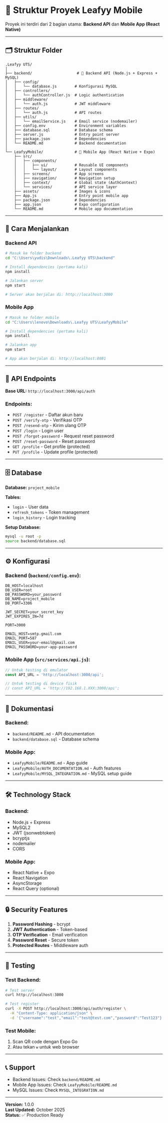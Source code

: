 # 📁 Struktur Proyek Leafyy Mobile

Proyek ini terdiri dari 2 bagian utama: **Backend API** dan **Mobile App (React Native)**

---

## 🗂️ Struktur Folder

```
.Leafyy UTS/
│
├── backend/                    # 🔌 Backend API (Node.js + Express + MySQL)
│   ├── config/
│   │   └── database.js        # Konfigurasi MySQL
│   ├── controllers/
│   │   └── authController.js  # Logic authentication
│   ├── middleware/
│   │   └── auth.js            # JWT middleware
│   ├── routes/
│   │   └── auth.js            # API routes
│   ├── utils/
│   │   └── emailService.js    # Email service (nodemailer)
│   ├── config.env             # Environment variables
│   ├── database.sql           # Database schema
│   ├── server.js              # Entry point server
│   ├── package.json           # Dependencies
│   └── README.md              # Backend documentation
│
└── LeafyyMobile/              # 📱 Mobile App (React Native + Expo)
    ├── src/
    │   ├── components/
    │   │   ├── ui/            # Reusable UI components
    │   │   └── layout/        # Layout components
    │   ├── screens/           # App screens
    │   ├── navigation/        # Navigation setup
    │   ├── context/           # Global state (AuthContext)
    │   └── services/          # API service layer
    ├── assets/                # Images & icons
    ├── App.js                 # Entry point mobile app
    ├── package.json           # Dependencies
    ├── app.json               # Expo configuration
    └── README.md              # Mobile app documentation
```

---

## 🚀 Cara Menjalankan

### **Backend API**

```bash
# Masuk ke folder backend
cd "C:\Users\yudis\Downloads\.Leafyy UTS\backend"

# Install dependencies (pertama kali)
npm install

# Jalankan server
npm start

# Server akan berjalan di: http://localhost:3000
```

### **Mobile App**

```bash
# Masuk ke folder mobile
cd "C:\Users\lenovo\Downloads\.Leafyy UTS\LeafyyMobile"

# Install dependencies (pertama kali)
npm install

# Jalankan app
npm start

# App akan berjalan di: http://localhost:8081
```

---

## 📡 API Endpoints

**Base URL:** `http://localhost:3000/api/auth`

### Endpoints:
- `POST /register` - Daftar akun baru
- `POST /verify-otp` - Verifikasi OTP
- `POST /resend-otp` - Kirim ulang OTP
- `POST /login` - Login user
- `POST /forgot-password` - Request reset password
- `POST /reset-password` - Reset password
- `GET /profile` - Get profile (protected)
- `PUT /profile` - Update profile (protected)

---

## 🗄️ Database

**Database:** `project_mobile`

**Tables:**
- `login` - User data
- `refresh_tokens` - Token management
- `login_history` - Login tracking

**Setup Database:**
```bash
mysql -u root -p
source backend/database.sql
```

---

## ⚙️ Konfigurasi

### Backend (`backend/config.env`):
```env
DB_HOST=localhost
DB_USER=root
DB_PASSWORD=your_password
DB_NAME=project_mobile
DB_PORT=3306

JWT_SECRET=your_secret_key
JWT_EXPIRES_IN=7d

PORT=3000

EMAIL_HOST=smtp.gmail.com
EMAIL_PORT=587
EMAIL_USER=your-email@gmail.com
EMAIL_PASSWORD=your-app-password
```

### Mobile App (`src/services/api.js`):
```javascript
// Untuk testing di emulator
const API_URL = 'http://localhost:3000/api';

// Untuk testing di device fisik
// const API_URL = 'http://192.168.1.XXX:3000/api';
```

---

## 📝 Dokumentasi

### Backend:
- `backend/README.md` - API documentation
- `backend/database.sql` - Database schema

### Mobile App:
- `LeafyyMobile/README.md` - App guide
- `LeafyyMobile/AUTH_DOCUMENTATION.md` - Auth features
- `LeafyyMobile/MYSQL_INTEGRATION.md` - MySQL setup guide

---

## 🛠️ Technology Stack

### Backend:
- Node.js + Express
- MySQL2
- JWT (jsonwebtoken)
- bcryptjs
- nodemailer
- CORS

### Mobile App:
- React Native + Expo
- React Navigation
- AsyncStorage
- React Query (optional)

---

## 🔒 Security Features

1. **Password Hashing** - bcrypt
2. **JWT Authentication** - Token-based
3. **OTP Verification** - Email verification
4. **Password Reset** - Secure token
5. **Protected Routes** - Middleware auth

---

## 🧪 Testing

### Test Backend:
```bash
# Test server
curl http://localhost:3000

# Test register
curl -X POST http://localhost:3000/api/auth/register \
  -H "Content-Type: application/json" \
  -d '{"username":"test","email":"test@test.com","password":"Test123"}'
```

### Test Mobile:
1. Scan QR code dengan Expo Go
2. Atau tekan `w` untuk web browser

---

## 📞 Support

- Backend Issues: Check `backend/README.md`
- Mobile App Issues: Check `LeafyyMobile/README.md`
- MySQL Issues: Check `MYSQL_INTEGRATION.md`

---

**Version:** 1.0.0  
**Last Updated:** October 2025  
**Status:** ✅ Production Ready

